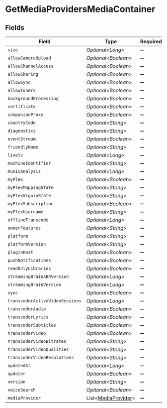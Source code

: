 # GetMediaProvidersMediaContainer


## Fields

| Field                                                            | Type                                                             | Required                                                         | Description                                                      |
| ---------------------------------------------------------------- | ---------------------------------------------------------------- | ---------------------------------------------------------------- | ---------------------------------------------------------------- |
| `size`                                                           | *Optional\<Long>*                                                | :heavy_minus_sign:                                               | N/A                                                              |
| `allowCameraUpload`                                              | *Optional\<Boolean>*                                             | :heavy_minus_sign:                                               | N/A                                                              |
| `allowChannelAccess`                                             | *Optional\<Boolean>*                                             | :heavy_minus_sign:                                               | N/A                                                              |
| `allowSharing`                                                   | *Optional\<Boolean>*                                             | :heavy_minus_sign:                                               | N/A                                                              |
| `allowSync`                                                      | *Optional\<Boolean>*                                             | :heavy_minus_sign:                                               | N/A                                                              |
| `allowTuners`                                                    | *Optional\<Boolean>*                                             | :heavy_minus_sign:                                               | N/A                                                              |
| `backgroundProcessing`                                           | *Optional\<Boolean>*                                             | :heavy_minus_sign:                                               | N/A                                                              |
| `certificate`                                                    | *Optional\<Boolean>*                                             | :heavy_minus_sign:                                               | N/A                                                              |
| `companionProxy`                                                 | *Optional\<Boolean>*                                             | :heavy_minus_sign:                                               | N/A                                                              |
| `countryCode`                                                    | *Optional\<String>*                                              | :heavy_minus_sign:                                               | N/A                                                              |
| `diagnostics`                                                    | *Optional\<String>*                                              | :heavy_minus_sign:                                               | N/A                                                              |
| `eventStream`                                                    | *Optional\<Boolean>*                                             | :heavy_minus_sign:                                               | N/A                                                              |
| `friendlyName`                                                   | *Optional\<String>*                                              | :heavy_minus_sign:                                               | N/A                                                              |
| `livetv`                                                         | *Optional\<Long>*                                                | :heavy_minus_sign:                                               | N/A                                                              |
| `machineIdentifier`                                              | *Optional\<String>*                                              | :heavy_minus_sign:                                               | N/A                                                              |
| `musicAnalysis`                                                  | *Optional\<Long>*                                                | :heavy_minus_sign:                                               | N/A                                                              |
| `myPlex`                                                         | *Optional\<Boolean>*                                             | :heavy_minus_sign:                                               | N/A                                                              |
| `myPlexMappingState`                                             | *Optional\<String>*                                              | :heavy_minus_sign:                                               | N/A                                                              |
| `myPlexSigninState`                                              | *Optional\<String>*                                              | :heavy_minus_sign:                                               | N/A                                                              |
| `myPlexSubscription`                                             | *Optional\<Boolean>*                                             | :heavy_minus_sign:                                               | N/A                                                              |
| `myPlexUsername`                                                 | *Optional\<String>*                                              | :heavy_minus_sign:                                               | N/A                                                              |
| `offlineTranscode`                                               | *Optional\<Long>*                                                | :heavy_minus_sign:                                               | N/A                                                              |
| `ownerFeatures`                                                  | *Optional\<String>*                                              | :heavy_minus_sign:                                               | N/A                                                              |
| `platform`                                                       | *Optional\<String>*                                              | :heavy_minus_sign:                                               | N/A                                                              |
| `platformVersion`                                                | *Optional\<String>*                                              | :heavy_minus_sign:                                               | N/A                                                              |
| `pluginHost`                                                     | *Optional\<Boolean>*                                             | :heavy_minus_sign:                                               | N/A                                                              |
| `pushNotifications`                                              | *Optional\<Boolean>*                                             | :heavy_minus_sign:                                               | N/A                                                              |
| `readOnlyLibraries`                                              | *Optional\<Boolean>*                                             | :heavy_minus_sign:                                               | N/A                                                              |
| `streamingBrainABRVersion`                                       | *Optional\<Long>*                                                | :heavy_minus_sign:                                               | N/A                                                              |
| `streamingBrainVersion`                                          | *Optional\<Long>*                                                | :heavy_minus_sign:                                               | N/A                                                              |
| `sync`                                                           | *Optional\<Boolean>*                                             | :heavy_minus_sign:                                               | N/A                                                              |
| `transcoderActiveVideoSessions`                                  | *Optional\<Long>*                                                | :heavy_minus_sign:                                               | N/A                                                              |
| `transcoderAudio`                                                | *Optional\<Boolean>*                                             | :heavy_minus_sign:                                               | N/A                                                              |
| `transcoderLyrics`                                               | *Optional\<Boolean>*                                             | :heavy_minus_sign:                                               | N/A                                                              |
| `transcoderSubtitles`                                            | *Optional\<Boolean>*                                             | :heavy_minus_sign:                                               | N/A                                                              |
| `transcoderVideo`                                                | *Optional\<Boolean>*                                             | :heavy_minus_sign:                                               | N/A                                                              |
| `transcoderVideoBitrates`                                        | *Optional\<String>*                                              | :heavy_minus_sign:                                               | N/A                                                              |
| `transcoderVideoQualities`                                       | *Optional\<String>*                                              | :heavy_minus_sign:                                               | N/A                                                              |
| `transcoderVideoResolutions`                                     | *Optional\<String>*                                              | :heavy_minus_sign:                                               | N/A                                                              |
| `updatedAt`                                                      | *Optional\<Long>*                                                | :heavy_minus_sign:                                               | N/A                                                              |
| `updater`                                                        | *Optional\<Boolean>*                                             | :heavy_minus_sign:                                               | N/A                                                              |
| `version`                                                        | *Optional\<String>*                                              | :heavy_minus_sign:                                               | N/A                                                              |
| `voiceSearch`                                                    | *Optional\<Boolean>*                                             | :heavy_minus_sign:                                               | N/A                                                              |
| `mediaProvider`                                                  | List\<[MediaProvider](../../models/operations/MediaProvider.md)> | :heavy_minus_sign:                                               | N/A                                                              |